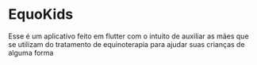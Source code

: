 # EquoKids
Esse é um aplicativo feito em flutter com o intuito de auxiliar as mães que se utilizam do tratamento de equinoterapia para ajudar suas crianças de alguma forma
